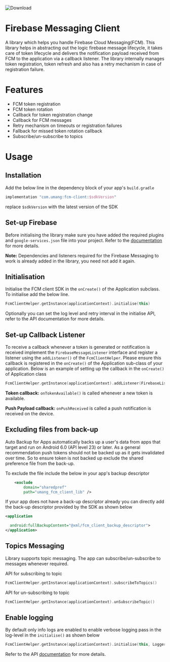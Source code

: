 ![Download](https://api.bintray.com/packages/umangchamaria/umang/fcmclient/images/download.svg)

# Firebase Messaging Client
A library which helps you handle Firebase Cloud Messaging(FCM). This library helps in abstracting out the logic firebase message lifecycle, it takes care of token lifecycle and delivers the notification payload received from FCM to the application via a callback listener.
The library internally manages token registration, token refresh and also has a retry mechanism in case of registration failure.   

# Features

- FCM token registration
- FCM token rotation
- Callback for token registration change
- Callback for FCM messages
- Retry mechanism on timeouts or registration failures
- Fallback for missed token rotation callback
- Subscribe/un-subscribe to topics


# Usage

## Installation

Add the below line in the dependency block of your app's `build.gradle`

```groovy
implementation "com.umang:fcm-client:$sdkVersion"
```

replace `$sdkVersion` with the latest version of the SDK

## Set-up Firebase
Before initialising the library make sure you have added the required plugins and `google-services.json` file into your project. Refer to the [documentation](https://firebase.google.com/docs/android/setup)
for more details.

<b>Note:</b> Dependencies and listeners required for the Firebase Messaging to work is already
 added in the library, you need not add it again. 

## Initialisation

Initialise the FCM client SDK in the `onCreate()` of the Application subclass. To initialise add 
the below line.

```kotlin
FcmClientHelper.getInstance(applicationContext).initialise(this)
```

Optionally you can set the log level and retry interval in the initialise API, refer to the API
 documentation for more details.

## Set-up Callback Listener

To receive a callback whenever a token is generated or notification is received implement the
 `FirebaseMessageListener` interface and register a listener using the `addListener()` of the
  `FcmClientHelper`. Please ensure this callback is registered in the `onCreate()` of the
   Application sub-class of your application. 
Below is an example of setting up the callback in the  `onCreate()` of Application class

```kotlin
FcmClientHelper.getInstance(applicationContext).addListener(FirebaseListener())
```

<b>Token callback:</b> `onTokenAvailable()` is called whenever a new token is available.

<b>Push Payload callback:</b> `onPushReceived` is called a push notification is received on the
  device.
  
## Excluding files from back-up
Auto Backup for Apps automatically backs up a user's data from apps that target and run on
Android 6.0 (API level 23) or later. As a general recommendation push tokens should not be
backed up as it gets invalidated over time. So to ensure token is not backed up exclude the
shared preference file from the back-up.

To exclude the file include the below in your app's backup descriptor

```xml
    <exclude
        domain="sharedpref"
        path="umang_fcm_client_lib" />

``` 

If your app does not have a back-up descriptor already you can directly add the back-up
 descriptor provided by the SDK as shown below
 
```xml
<application

  android:fullBackupContent="@xml/fcm_client_backup_descriptor">
</application>
```

## Topics Messaging

Library supports topic messaging. The app can subscribe/un-subscribe to messages whenever required.

API for subscribing to topic
 
 ```kotlin
FcmClientHelper.getInstance(applicationContext).subscribeToTopics()
```

API for un-subscribing to topic

```kotlin
FcmClientHelper.getInstance(applicationContext).unSubscribeTopic()
```

## Enable logging

By default only info logs are enabled to enable verbose logging pass in the log-level in the
 `initialise()` as shown below
 
 ```kotlin
FcmClientHelper.getInstance(applicationContext).initialise(this, Logger.LogLevel.VERBOSE)
```  

Refer to the API [documentation](https://umang91.github.io/fcm-client-lib/fcm-client/) for more details.